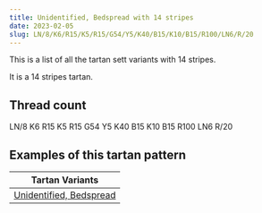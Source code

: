```yaml
---
title: Unidentified, Bedspread with 14 stripes
date: 2023-02-05
slug: LN/8/K6/R15/K5/R15/G54/Y5/K40/B15/K10/B15/R100/LN6/R/20
---
```

This is a list of all the tartan sett variants with 14 stripes.

It is a 14 stripes tartan.


## Thread count
LN/8 K6 R15 K5 R15 G54 Y5 K40 B15 K10 B15 R100 LN6 R/20

## Examples of this tartan pattern

| Tartan Variants |
|---------------|
| [Unidentified, Bedspread](/variants/ln/8/k6/r15/k5/r15/g54/y5/k40/b15/k10/b15/r100/ln6/r/20-b304080-g008000-k000000-lne0e0e0-rc00000-yf0c000)||
